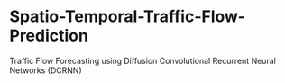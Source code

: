 # Spatio-Temporal-Traffic-Flow-Prediction
Traffic Flow Forecasting using Diffusion Convolutional Recurrent Neural Networks (DCRNN)
